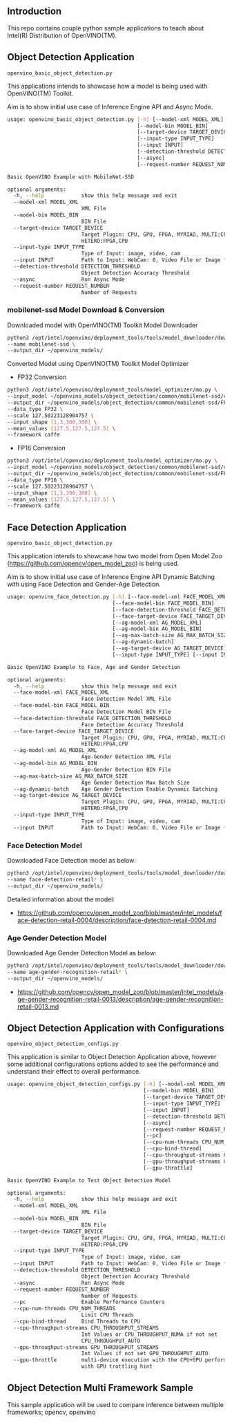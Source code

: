 ## Introduction

This repo contains couple python sample applications to teach about Intel(R) Distribution of OpenVINO(TM).

## Object Detection Application

`openvino_basic_object_detection.py`  

This applications intends to showcase how a model is being used with OpenVINO(TM) Toolkit. 

Aim is to show initial use case of Inference Engine API and Async Mode.

```bash
usage: openvino_basic_object_detection.py [-h] [--model-xml MODEL_XML]
                                          [--model-bin MODEL_BIN]
                                          [--target-device TARGET_DEVICE]
                                          [--input-type INPUT_TYPE]
                                          [--input INPUT]
                                          [--detection-threshold DETECTION_THRESHOLD]
                                          [--async]
                                          [--request-number REQUEST_NUMBER]

Basic OpenVINO Example with MobileNet-SSD

optional arguments:
  -h, --help            show this help message and exit
  --model-xml MODEL_XML
                        XML File
  --model-bin MODEL_BIN
                        BIN File
  --target-device TARGET_DEVICE
                        Target Plugin: CPU, GPU, FPGA, MYRIAD, MULTI:CPU,GPU,
                        HETERO:FPGA,CPU
  --input-type INPUT_TYPE
                        Type of Input: image, video, cam
  --input INPUT         Path to Input: WebCam: 0, Video File or Image file
  --detection-threshold DETECTION_THRESHOLD
                        Object Detection Accuracy Threshold
  --async               Run Async Mode
  --request-number REQUEST_NUMBER
                        Number of Requests
```

### mobilenet-ssd Model Download & Conversion

Downloaded model with OpenVINO(TM) Toolkit Model Downloader

```bash
python3 /opt/intel/openvino/deployment_tools/tools/model_downloader/downloader.py \
--name mobilenet-ssd \
--output_dir ~/openvino_models/
```

Converted Model using OpenVINO(TM) Toolkit Model Optimizer

- FP32 Conversion

```bash
python3 /opt/intel/openvino/deployment_tools/model_optimizer/mo.py \
--input_model ~/openvino_models/object_detection/common/mobilenet-ssd/caffe/mobilenet-ssd.caffemodel \
--output_dir ~/openvino_models/object_detection/common/mobilenet-ssd/FP32 \
--data_type FP32 \
--scale 127.50223128904757 \
--input_shape [1,3,300,300] \
--mean_values [127.5,127.5,127.5] \
--framework caffe
``` 

- FP16 Conversion

```bash
python3 /opt/intel/openvino/deployment_tools/model_optimizer/mo.py \
--input_model ~/openvino_models/object_detection/common/mobilenet-ssd/caffe/mobilenet-ssd.caffemodel \
--output_dir ~/openvino_models/object_detection/common/mobilenet-ssd/FP16 \
--data_type FP16 \
--scale 127.50223128904757 \
--input_shape [1,3,300,300] \
--mean_values [127.5,127.5,127.5] \
--framework caffe
```

## Face Detection Application

`openvino_basic_object_detection.py`  

This application intends to showcase how two model from Open Model Zoo (https://github.com/opencv/open_model_zoo) is being used.

Aim is to show initial use case of Inference Engine API Dynamic Batching with using Face Detection and Gender-Age Detection.

```bash
usage: openvino_face_detection.py [-h] [--face-model-xml FACE_MODEL_XML]
                                  [--face-model-bin FACE_MODEL_BIN]
                                  [--face-detection-threshold FACE_DETECTION_THRESHOLD]
                                  [--face-target-device FACE_TARGET_DEVICE]
                                  [--ag-model-xml AG_MODEL_XML]
                                  [--ag-model-bin AG_MODEL_BIN]
                                  [--ag-max-batch-size AG_MAX_BATCH_SIZE]
                                  [--ag-dynamic-batch]
                                  [--ag-target-device AG_TARGET_DEVICE]
                                  [--input-type INPUT_TYPE] [--input INPUT]

Basic OpenVINO Example to Face, Age and Gender Detection

optional arguments:
  -h, --help            show this help message and exit
  --face-model-xml FACE_MODEL_XML
                        Face Detection Model XML File
  --face-model-bin FACE_MODEL_BIN
                        Face Detection Model BIN File
  --face-detection-threshold FACE_DETECTION_THRESHOLD
                        Face Detection Accuracy Threshold
  --face-target-device FACE_TARGET_DEVICE
                        Target Plugin: CPU, GPU, FPGA, MYRIAD, MULTI:CPU,GPU,
                        HETERO:FPGA,CPU
  --ag-model-xml AG_MODEL_XML
                        Age-Gender Detection XML File
  --ag-model-bin AG_MODEL_BIN
                        Age-Gender Detection BIN File
  --ag-max-batch-size AG_MAX_BATCH_SIZE
                        Age Gender Detection Max Batch Size
  --ag-dynamic-batch    Age Gender Detection Enable Dynamic Batching
  --ag-target-device AG_TARGET_DEVICE
                        Target Plugin: CPU, GPU, FPGA, MYRIAD, MULTI:CPU,GPU,
                        HETERO:FPGA,CPU
  --input-type INPUT_TYPE
                        Type of Input: image, video, cam
  --input INPUT         Path to Input: WebCam: 0, Video File or Image file
```

### Face Detection Model

Downloaded Face Detection model as below:

```bash
python3 /opt/intel/openvino/deployment_tools/tools/model_downloader/downloader.py \
--name face-detection-retail* \
--output_dir ~/openvino_models/
```

Detailed information about the model:

- https://github.com/opencv/open_model_zoo/blob/master/intel_models/face-detection-retail-0004/description/face-detection-retail-0004.md

### Age Gender Detection Model

Downloaded Age Gender Detection Model as below:

```bash
python3 /opt/intel/openvino/deployment_tools/tools/model_downloader/downloader.py \
--name age-gender-recognition-retail* \
--output_dir ~/openvino_models/
```

- https://github.com/opencv/open_model_zoo/blob/master/intel_models/age-gender-recognition-retail-0013/description/age-gender-recognition-retail-0013.md

## Object Detection Application with Configurations

`openvino_object_detection_configs.py`

This application is similar to Object Detection Application above, however some additional configurations options added to see the performance and understand their effect to overall performance.

```bash
usage: openvino_object_detection_configs.py [-h] [--model-xml MODEL_XML]
                                            [--model-bin MODEL_BIN]
                                            [--target-device TARGET_DEVICE]
                                            [--input-type INPUT_TYPE]
                                            [--input INPUT]
                                            [--detection-threshold DETECTION_THRESHOLD]
                                            [--async]
                                            [--request-number REQUEST_NUMBER]
                                            [--pc]
                                            [--cpu-num-threads CPU_NUM_THREADS]
                                            [--cpu-bind-thread]
                                            [--cpu-throughput-streams CPU_THROUGHPUT_STREAMS]
                                            [--gpu-throughput-streams GPU_THROUGHPUT_STREAMS]
                                            [--gpu-throttle]

Basic OpenVINO Example to Test Object Detection Model

optional arguments:
  -h, --help            show this help message and exit
  --model-xml MODEL_XML
                        XML File
  --model-bin MODEL_BIN
                        BIN File
  --target-device TARGET_DEVICE
                        Target Plugin: CPU, GPU, FPGA, MYRIAD, MULTI:CPU,GPU,
                        HETERO:FPGA,CPU
  --input-type INPUT_TYPE
                        Type of Input: image, video, cam
  --input INPUT         Path to Input: WebCam: 0, Video File or Image file
  --detection-threshold DETECTION_THRESHOLD
                        Object Detection Accuracy Threshold
  --async               Run Async Mode
  --request-number REQUEST_NUMBER
                        Number of Requests
  --pc                  Enable Performance Counters
  --cpu-num-threads CPU_NUM_THREADS
                        Limit CPU Threads
  --cpu-bind-thread     Bind Threads to CPU
  --cpu-throughput-streams CPU_THROUGHPUT_STREAMS
                        Int Values or CPU_THROUGHPUT_NUMA if not set
                        CPU_THROUGHPUT_AUTO
  --gpu-throughput-streams GPU_THROUGHPUT_STREAMS
                        Int Values if not set GPU_THROUGHPUT_AUTO
  --gpu-throttle        multi-device execution with the CPU+GPU performs best
                        with GPU trottling hint
```

## Object Detection Multi Framework Sample

This sample application will be used to compare inference between multiple frameworks; opencv, openvino 
